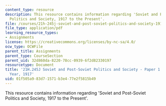 ```yaml
---
content_type: resource
description: This resource contains information regarding 'Soviet and Post-Soviet
  Politics and Society, 1917 to the Present'.
file: /courses/21h-245j-soviet-and-post-soviet-politics-and-society-1917-to-the-present-spring-2016/01f505a983d71571b3e477e2f5815b49_MIT21H_245JS16_Paper1.pdf
file_type: application/pdf
learning_resource_types:
- Assignments
license: https://creativecommons.org/licenses/by-nc-sa/4.0/
ocw_type: OCWFile
parent_title: Assignments
parent_type: CourseSection
parent_uid: 32d860da-8220-78cc-0939-6f2d82330197
resourcetype: Document
title: '21H.245J Soviet and Post-Soviet Politics and Society - Paper 1: Revolutionary
  Year, 1917'
uid: 01f505a9-83d7-1571-b3e4-77e2f5815b49
---
```

This resource contains information regarding 'Soviet and Post-Soviet Politics and Society, 1917 to the Present'.